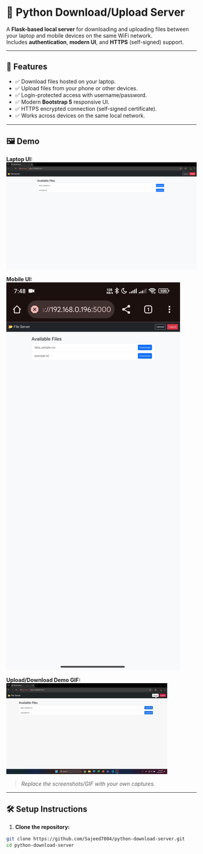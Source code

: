 # 📂 Python Download/Upload Server

A **Flask-based local server** for downloading and uploading files between your laptop and mobile devices on the same WiFi network.  
Includes **authentication**, **modern UI**, and **HTTPS** (self-signed) support.

---

## 🔹 Features

- ✅ Download files hosted on your laptop.
- ✅ Upload files from your phone or other devices.
- ✅ Login-protected access with username/password.
- ✅ Modern **Bootstrap 5** responsive UI.
- ✅ HTTPS encrypted connection (self-signed certificate).
- ✅ Works across devices on the same local network.

---

## 🖼 Demo

**Laptop UI:**  
![Laptop Screenshot](screenshots/laptop.png)

**Mobile UI:**  
![Mobile Screenshot](screenshots/mobile.jpg)

**Upload/Download Demo GIF:**  
![Demo GIF](screenshots/demo.gif)

> _Replace the screenshots/GIF with your own captures._

---

## 🛠 Setup Instructions

1. **Clone the repository:**
```bash
git clone https://github.com/Sajeed7804/python-download-server.git
cd python-download-server
